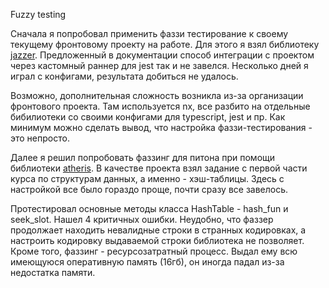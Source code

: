 
Fuzzy testing

Сначала я попробовал применить фаззи тестирование к своему текущему фронтовому
проекту на работе. Для этого я взял библиотеку [jazzer](https://github.com/CodeIntelligenceTesting/jazzer.js).
Предложенный в документации способ интеграции с проектом через кастомный раннер для jest так и не завелся.
Несколько дней я играл с конфигами, результата добиться не удалось. 

Возможно, дополнительная сложность возникла из-за
организации фронтового проекта. Там используется nx, все разбито на отдельные бибилиотеки со своими конфигами для typescript,
jest и пр. 
Как минимум можно сделать вывод, что настройка фаззи-тестирования - это непросто.

Далее я решил попробовать фаззинг для питона при помощи библиотеки [atheris](https://github.com/google/atheris). В качестве проекта 
взял задание с первой части курса по структурам данных, а именно - хэш-таблицы.
Здесь с настройкой все было гораздо проще, почти сразу все завелось.

Протестировал основные методы класса HashTable - hash_fun и seek_slot. Нашел 4 критичных ошибки.
Неудобно, что фаззер продолжает находить невалидные строки в странных кодировках, а 
настроить кодировку выдаваемой строки библиотека не позволяет. Кроме того, фаззинг - ресурсозатратный процесс. Выдал ему 
всю имеющуюся оперативную память (16гб), он иногда падал из-за недостатка памяти.
